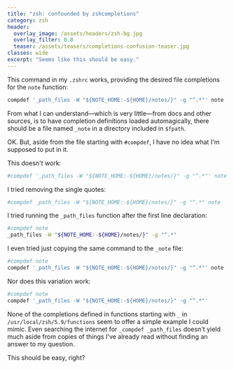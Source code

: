```yaml
---
title: "zsh: confounded by zshcompletions"
category: zsh
header:
  overlay_image: /assets/headers/zsh-bg.jpg
  overlay_filter: 0.8
  teaser: /assets/teasers/completions-confusion-teaser.jpg
classes: wide
excerpt: "Seems like this should be easy."
---
```


This command in my `.zshrc` works, providing the desired file completions for the `note` function:

```zsh
compdef '_path_files -W "${NOTE_HOME:-${HOME}/notes/}" -g "^.*"' note
```

From what I can understand—which is very little—from  docs and other sources, is to have completion definitions loaded automagically, there should be a file named `_note` in a directory included in `$fpath`.

OK. But, aside from the file starting with `#compdef`, I have no idea what I'm supposed to put in it.

This doesn't work:

```zsh
#compdef '_path_files -W "${NOTE_HOME:-${HOME}/notes/}" -g "^.*"' note
```

I tried removing the single quotes:

```zsh
#compdef _path_files -W "${NOTE_HOME:-${HOME}/notes/}" -g "^.*" note
```

I tried running the `_path_files` function after the first line declaration:

```zsh
#compdef note
_path_files -W "${NOTE_HOME:-${HOME}/notes/}" -g "^.*"
```

I even tried just copying the same command to the `_note` file:

```zsh
#compdef note
compdef '_path_files -W "${NOTE_HOME:-${HOME}/notes/}" -g "^.*"' note
```

Nor does this variation work:

```zsh
#compdef note
compdef '_path_files -W "${NOTE_HOME:-${HOME}/notes/}" -g "^.*"'
```

None of the completions defined in functions starting with `_` in `/usr/local/zsh/5.9/functions` seem to offer a simple example I could mimic. Even searching the internet for `_compdef _path_files` doesn't yield much aside from copies of things I've already read without finding an answer to my question.

This should be easy, right?

